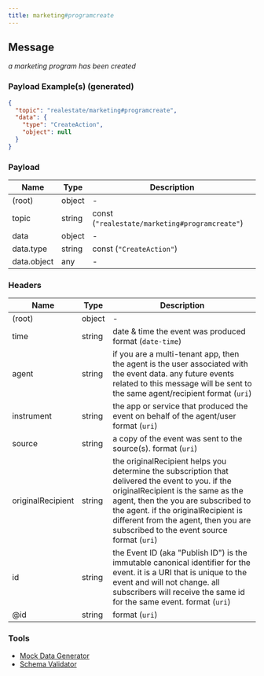 ```yaml
---
title: marketing#programcreate
---
```

## Message

*a marketing program has been created*

### Payload Example(s) (generated)

```json
{
  "topic": "realestate/marketing#programcreate",
  "data": {
    "type": "CreateAction",
    "object": null
  }
}
```



### Payload

| Name | Type | Description |
|---|---|---|
| (root) | object | - |
| topic | string | const (`"realestate/marketing#programcreate"`)  |
| data | object | - |
| data.type | string | const (`"CreateAction"`)  |
| data.object | any | - |

### Headers

| Name | Type | Description |
|---|---|---|
| (root) | object | - |
| time | string | date & time the event was produced format (`date-time`) |
| agent | string | if you are a multi-tenant app, then the agent is the user associated with the event data. any future events related to this message will be sent to the same agent/recipient format (`uri`) |
| instrument | string | the app or service that produced the event on behalf of the agent/user format (`uri`) |
| source | string | a copy of the event was sent to the source(s). format (`uri`) |
| originalRecipient | string | the originalRecipient helps you determine the subscription that delivered the event to you. if the originalRecipient is the same as the agent, then the you are subscribed to the agent. if the originalRecipient is different from the agent, then you are subscribed to the event source format (`uri`) |
| id | string | the Event ID (aka "Publish ID") is the immutable canonical identifier for the event. it is a URI that is unique to the event and will not change. all subscribers will receive the same id for the same event. format (`uri`) |
| @id | string |  format (`uri`) |

### Tools

* [Mock Data Generator](/tools/mock-data-generator)
* [Schema Validator](/tools/validate)


